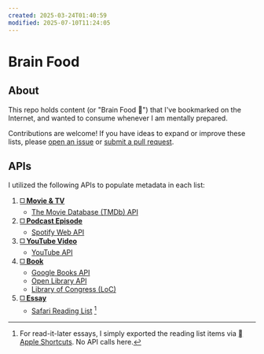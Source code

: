 ```yaml
---
created: 2025-03-24T01:40:59
modified: 2025-07-10T11:24:05
---
```

# Brain Food

## About

This repo holds content (or "Brain Food 🧠") that I've bookmarked on the Internet, and wanted to consume whenever I am mentally prepared.

Contributions are welcome! If you have ideas to expand or improve these lists, please [open an issue](https://github.com/huaminghuangtw/Brain-Food/issues/new) or [submit a pull request](https://github.com/huaminghuangtw/Brain-Food/compare).

## APIs

I utilized the following APIs to populate metadata in each list:

1. **[◻️ Movie & TV](https://huami.ng/bookmarks/movie-tv-shows)**
    * [The Movie Database (TMDb) API](https://developer.themoviedb.org)
2. **[◻️ Podcast Episode](https://huami.ng/bookmarks/podcasts)**
    * [Spotify Web API](https://developer.spotify.com/documentation/web-api)
3. **[◻️ YouTube Video](https://huami.ng/bookmarks/youtube-videos)**
    * [YouTube API](https://developers.google.com/youtube/v3/getting-started)
4. **[◻️ Book](https://huami.ng/bookmarks/books)**
    * [Google Books API](https://developers.google.com/books/docs/overview)
    * [Open Library API](https://openlibrary.org/developers/api)
    * [Library of Congress (LoC)](https://www.loc.gov/apis)
5. **[◻️ Essay](https://huami.ng/bookmarks/articles)**
    * [Safari Reading List](https://support.apple.com/en-euro/guide/iphone/iph1a4721132/ios) [^1]

[^1]: For read-it-later essays, I simply exported the reading list items via [ Apple Shortcuts](https://shortcutomation.com). No API calls here.
